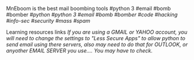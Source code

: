 MnEboom is the best mail boombing tools 
#python 3 #email #bomb #bomber
*#python* *#python 3* *#email* *#bomb* *#bomber* *#code* *#hacking* *#info-sec* *#security* *#mass* *#spam*



 Learning resources links
*If you are using a GMAIL or YAHOO account, you will need to change the settings to "Less Secure Apps" to allow python to send email using there servers, also may need to do that for OUTLOOK, or anyother EMAIL SERVER you use.... You may have to check.*
